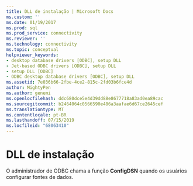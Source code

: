 ```yaml
---
title: DLL de instalação | Microsoft Docs
ms.custom: ''
ms.date: 01/19/2017
ms.prod: sql
ms.prod_service: connectivity
ms.reviewer: ''
ms.technology: connectivity
ms.topic: conceptual
helpviewer_keywords:
- desktop database drivers [ODBC], setup DLL
- Jet-based ODBC drivers [ODBC], setup DLL
- setup DLL [ODBC]
- ODBC desktop database drivers [ODBC], setup DLL
ms.assetid: 7e036b66-2fbe-4ce2-815c-2fd03b6fce4d
author: MightyPen
ms.author: genemi
ms.openlocfilehash: ddc680dce5e4d39dd88e8677718a83ad0ea89cac
ms.sourcegitcommit: b2464064c0566590e486a3aafae6d67ce2645cef
ms.translationtype: MT
ms.contentlocale: pt-BR
ms.lasthandoff: 07/15/2019
ms.locfileid: "68063410"
---
```

# <a name="setup-dll"></a>DLL de instalação
O administrador de ODBC chama a função **ConfigDSN** quando os usuários configurar fontes de dados.
